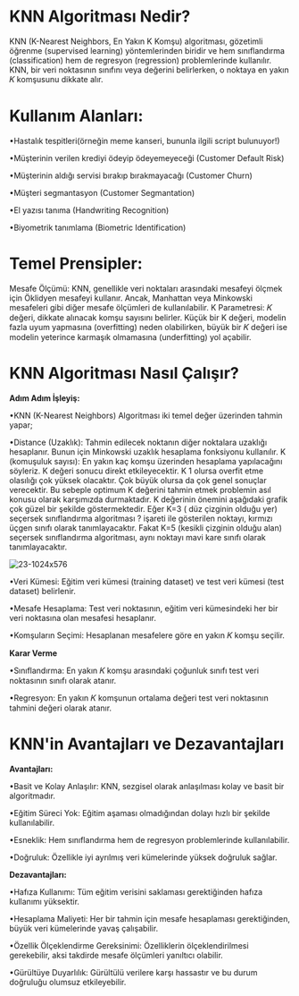# KNN Algoritması Nedir?
KNN (K-Nearest Neighbors, En Yakın K Komşu) algoritması, gözetimli öğrenme (supervised learning) yöntemlerinden biridir ve hem sınıflandırma (classification) hem de regresyon (regression) problemlerinde kullanılır. 
KNN, bir veri noktasının sınıfını veya değerini belirlerken, o noktaya en yakın 𝐾 komşusunu dikkate alır.

# Kullanım Alanları:

•Hastalık tespitleri(örneğin meme kanseri, bununla ilgili script bulunuyor!)

•Müşterinin verilen krediyi ödeyip ödeyemeyeceği (Customer Default Risk)

•Müşterinin aldığı servisi bırakıp bırakmayacağı (Customer Churn)

•Müşteri segmantasyon (Customer Segmantation)

•El yazısı tanıma (Handwriting Recognition)

•Biyometrik tanımlama (Biometric Identification)


# Temel Prensipler:
Mesafe Ölçümü: KNN, genellikle veri noktaları arasındaki mesafeyi ölçmek için Öklidyen mesafeyi kullanır. Ancak, Manhattan veya Minkowski mesafeleri gibi diğer mesafe ölçümleri de kullanılabilir.
K Parametresi: 
𝐾 değeri, dikkate alınacak komşu sayısını belirler. Küçük bir K değeri, modelin fazla uyum yapmasına (overfitting) neden olabilirken, büyük bir 𝐾 değeri ise modelin yeterince karmaşık olmamasına (underfitting) yol açabilir.

# KNN Algoritması Nasıl Çalışır?
**Adım Adım İşleyiş:**

•KNN (K-Nearest Neighbors) Algoritması iki temel değer üzerinden tahmin yapar;

•Distance (Uzaklık): Tahmin edilecek noktanın diğer noktalara uzaklığı hesaplanır. Bunun için Minkowski uzaklık hesaplama fonksiyonu kullanılır.
K (komuşuluk sayısı): En yakın kaç komşu üzerinden hesaplama yapılacağını söyleriz. K değeri sonucu direkt etkileyecektir. K 1 olursa overfit etme olasılığı çok yüksek olacaktır. Çok büyük olursa da çok genel sonuçlar verecektir. Bu sebeple optimum K değerini tahmin etmek problemin asıl konusu olarak karşımızda durmaktadır. K değerinin önemini aşağıdaki grafik çok güzel bir şekilde göstermektedir. Eğer K=3 ( düz çizginin olduğu yer) seçersek sınıflandırma algoritması ? işareti ile gösterilen noktayı, kırmızı üçgen sınıfı olarak tanımlayacaktır. Fakat K=5 (kesikli çizginin olduğu alan) seçersek sınıflandırma algoritması, aynı noktayı mavi kare sınıfı olarak tanımlayacaktır.

![23-1024x576](https://github.com/SametBatman/KNN-En-Yakin-Komsu/assets/160470839/851c7e0e-fba9-4552-b5d1-9d329931a3fd)

•Veri Kümesi: Eğitim veri kümesi (training dataset) ve test veri kümesi (test dataset) belirlenir.

•Mesafe Hesaplama: Test veri noktasının, eğitim veri kümesindeki her bir veri noktasına olan mesafesi hesaplanır.

•Komşuların Seçimi: Hesaplanan mesafelere göre en yakın 𝐾 komşu seçilir.

**Karar Verme**

•Sınıflandırma: En yakın 𝐾 komşu arasındaki çoğunluk sınıfı test veri noktasının sınıfı olarak atanır.

•Regresyon: En yakın 𝐾 komşunun ortalama değeri test veri noktasının tahmini değeri olarak atanır.

# KNN'in Avantajları ve Dezavantajları

**Avantajları:** 

•Basit ve Kolay Anlaşılır: KNN, sezgisel olarak anlaşılması kolay ve basit bir algoritmadır.

•Eğitim Süreci Yok: Eğitim aşaması olmadığından dolayı hızlı bir şekilde kullanılabilir.

•Esneklik: Hem sınıflandırma hem de regresyon problemlerinde kullanılabilir.

•Doğruluk: Özellikle iyi ayrılmış veri kümelerinde yüksek doğruluk sağlar.

**Dezavantajları:** 

•Hafıza Kullanımı: Tüm eğitim verisini saklaması gerektiğinden hafıza kullanımı yüksektir.

•Hesaplama Maliyeti: Her bir tahmin için mesafe hesaplaması gerektiğinden, büyük veri kümelerinde yavaş çalışabilir.

•Özellik Ölçeklendirme Gereksinimi: Özelliklerin ölçeklendirilmesi gerekebilir, aksi takdirde mesafe ölçümleri yanıltıcı olabilir.

•Gürültüye Duyarlılık: Gürültülü verilere karşı hassastır ve bu durum doğruluğu olumsuz etkileyebilir.
